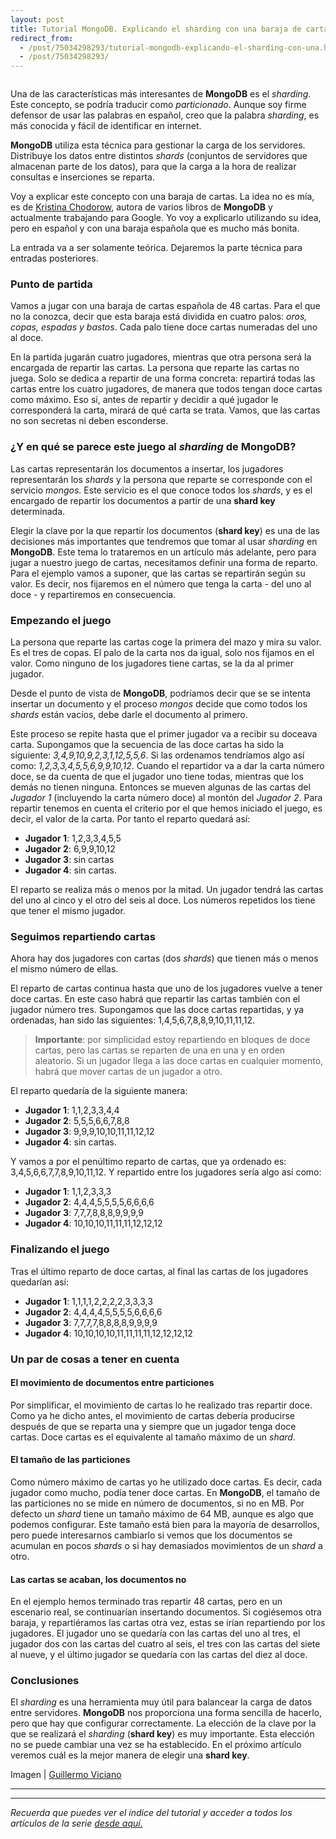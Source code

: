 ```yaml
---
layout: post
title: Tutorial MongoDB. Explicando el sharding con una baraja de cartas
redirect_from:
  - /post/75034298293/tutorial-mongodb-explicando-el-sharding-con-una.html
  - /post/75034298293/
---
```



<p><img src="http://31.media.tumblr.com/a3646f5efc4bb551d1005763127cd175/tumblr_inline_n04sjcGiLB1sno6e9.jpg" alt=""/></p>

<p>Una de las características más interesantes de <strong>MongoDB</strong> es el <em>sharding</em>. Este concepto, se podría traducir como <em>particionado</em>. Aunque soy firme defensor de usar las palabras en español, creo que la palabra <em>sharding</em>, es más conocida y fácil de identificar en internet.</p>

<p><strong>MongoDB</strong> utiliza esta técnica para gestionar la carga de los servidores. Distribuye los datos entre distintos <em>shards</em> (conjuntos de servidores que almacenan parte de los datos), para que la carga a la hora de realizar consultas e inserciones se reparta.</p>

<p>Voy a explicar este concepto con una baraja de cartas. La idea no es mía, es de <a href="http://www.kchodorow.com/blog/2011/01/04/how-to-choose-a-shard-key-the-card-game/">Kristina Chodorow</a>, autora de varios libros de <strong>MongoDB</strong> y actualmente trabajando para Google. Yo voy a explicarlo utilizando su idea, pero en español y con una baraja española que es mucho más bonita.</p>

<p>La entrada va a ser solamente teórica. Dejaremos la parte técnica para entradas posteriores.</p>

<h3>Punto de partida</h3>

<p>Vamos a jugar con una baraja de cartas española de 48 cartas. Para el que no la conozca, decir que esta baraja está dividida en cuatro palos: <em>oros, copas, espadas y bastos</em>. Cada palo tiene doce cartas numeradas del uno al doce.</p>

<p>En la partida jugarán cuatro jugadores, mientras que otra persona será la encargada de repartir las cartas. La persona que reparte las cartas no juega. Solo se dedica a repartir de una forma concreta: repartirá todas las cartas entre los cuatro jugadores, de manera que todos tengan doce cartas como máximo. Eso sí, antes de repartir y decidir a qué jugador le corresponderá la carta, mirará de qué carta se trata. Vamos, que las cartas no son secretas ni deben esconderse.</p>

<h3>¿Y en qué se parece este juego al <em>sharding</em> de <strong>MongoDB</strong>?</h3>

<p>Las cartas representarán los documentos a insertar, los jugadores representarán los <em>shards</em> y la persona que reparte se corresponde con el servicio <em>mongos</em>. Este servicio es el que conoce todos los <em>shards</em>, y es el encargado de repartir los documentos a partir de una <strong>shard key</strong> determinada.</p>

<p>Elegir la clave por la que repartir los documentos (<strong>shard key</strong>) es una de las decisiones más importantes que tendremos que tomar al usar <em>sharding</em> en <strong>MongoDB</strong>. Este tema lo trataremos en un artículo más adelante, pero para jugar a nuestro juego de cartas, necesitamos definir una forma de reparto. Para el ejemplo vamos a suponer, que las cartas se repartirán según su valor. Es decir, nos fijaremos en el número que tenga la carta - del uno al doce - y repartiremos en consecuencia.</p>

<h3>Empezando el juego</h3>

<p>La persona que reparte las cartas coge la primera del mazo y mira su valor. Es el tres de copas. El palo de la carta nos da igual, solo nos fijamos en el valor. Como ninguno de los jugadores tiene cartas, se la da al primer jugador.</p>

<p>Desde el punto de vista de <strong>MongoDB</strong>,  podríamos decir que se se intenta insertar un documento y el proceso <em>mongos</em> decide que como todos los <em>shards</em> están vacíos, debe darle el documento al primero.</p>

<p>Este proceso se repite hasta que el primer jugador va a recibir su doceava carta. Supongamos que la secuencia de las doce cartas ha sido la siguiente: <em>3,4,9,10,9,2,3,1,12,5,5,6</em>. Si las ordenamos tendríamos algo así como: <em>1,2,3,3,4,5,5,6,9,9,10,12</em>. Cuando el repartidor va a dar la carta número doce, se da cuenta de que el jugador uno tiene todas, mientras que los demás no tienen ninguna. Entonces se mueven algunas de las cartas del <em>Jugador 1</em> (incluyendo la carta número doce) al montón del <em>Jugador 2</em>. Para repartir tenemos en cuenta el criterio por el que hemos iniciado el juego, es decir, el valor de la carta. Por tanto el reparto quedará así:</p>

<ul><li><strong>Jugador 1</strong>: 1,2,3,3,4,5,5</li>
<li><strong>Jugador 2</strong>: 6,9,9,10,12</li>
<li><strong>Jugador 3</strong>: sin cartas</li>
<li><strong>Jugador 4</strong>: sin cartas.</li>
</ul><p>El reparto se realiza más o menos por la mitad. Un jugador tendrá las cartas del uno al cinco y el otro del seis al doce. Los números repetidos los tiene que tener el mismo jugador.</p>

<h3>Seguimos repartiendo cartas</h3>

<p>Ahora hay dos jugadores con cartas (dos <em>shards</em>) que tienen más o menos el mismo número de ellas.</p>

<p>El reparto de cartas continua hasta que uno de los jugadores vuelve a tener doce cartas. En este caso habrá que repartir las cartas también con el jugador número tres. Supongamos que las doce cartas repartidas, y ya ordenadas, han sido las siguientes: 1,4,5,6,7,8,8,9,10,11,11,12.</p>

<blockquote>
  <p><strong>Importante</strong>: por simplicidad estoy repartiendo en bloques de doce cartas, pero las cartas se reparten de una en una y en orden aleatorio. Si un jugador llega a las doce cartas en cualquier momento, habrá que mover cartas de un jugador a otro.</p>
</blockquote>

<p>El reparto quedaría de la siguiente manera:</p>

<ul><li><strong>Jugador 1</strong>: 1,1,2,3,3,4,4</li>
<li><strong>Jugador 2</strong>: 5,5,5,6,6,7,8,8</li>
<li><strong>Jugador 3</strong>: 9,9,9,10,10,11,11,12,12</li>
<li><strong>Jugador 4</strong>: sin cartas.</li>
</ul><p>Y vamos a por el penúltimo reparto de cartas, que ya ordenado es: 3,4,5,6,6,7,7,8,9,10,11,12. Y repartido entre los jugadores sería algo así como:</p>

<ul><li><strong>Jugador 1</strong>: 1,1,2,3,3,3</li>
<li><strong>Jugador 2</strong>: 4,4,4,5,5,5,5,6,6,6,6</li>
<li><strong>Jugador 3</strong>: 7,7,7,8,8,8,9,9,9,9</li>
<li><strong>Jugador 4</strong>: 10,10,10,11,11,11,12,12,12</li>
</ul><h3>Finalizando el juego</h3>

<p>Tras el último reparto de doce cartas, al final las cartas de los jugadores quedarían así:</p>

<ul><li><strong>Jugador 1</strong>: 1,1,1,1,2,2,2,2,3,3,3,3</li>
<li><strong>Jugador 2</strong>: 4,4,4,4,5,5,5,5,6,6,6,6</li>
<li><strong>Jugador 3</strong>: 7,7,7,7,8,8,8,8,9,9,9,9</li>
<li><strong>Jugador 4</strong>: 10,10,10,10,11,11,11,11,12,12,12,12</li>
</ul><h3>Un par de cosas a tener en cuenta</h3>

<h4>El movimiento de documentos entre particiones</h4>

<p>Por simplificar, el movimiento de cartas lo he realizado tras repartir doce. Como ya he dicho antes, el movimiento de cartas debería producirse después de que se reparta una y siempre que un jugador tenga doce cartas. Doce cartas es el equivalente al tamaño máximo de un <em>shard</em>.</p>

<h4>El tamaño de las particiones</h4>

<p>Como número máximo de cartas yo he utilizado doce cartas. Es decir, cada jugador como mucho, podía tener doce cartas. En <strong>MongoDB</strong>, el tamaño de las particiones no se mide en número de documentos, si no en MB. Por defecto un <em>shard</em> tiene un tamaño máximo de 64 MB, aunque es algo que podemos configurar. Este tamaño está bien para la mayoría de desarrollos, pero puede interesarnos cambiarlo si vemos que los documentos se acumulan en pocos <em>shards</em> o si hay demasiados movimientos de un <em>shard</em> a otro.</p>

<h4>Las cartas se acaban, los documentos no</h4>

<p>En el ejemplo hemos terminado tras repartir 48 cartas, pero en un escenario real, se continuarían insertando documentos.  Si cogiésemos otra baraja, y repartiéramos las cartas otra vez, estas se irían repartiendo por los jugadores. El jugador uno se quedaría con las cartas del uno al tres, el jugador dos con las cartas del cuatro al seis, el tres con las cartas del siete al nueve, y el último jugador se quedaría con las cartas del diez al doce.</p>

<h3>Conclusiones</h3>

<p>El <em>sharding</em> es una herramienta muy útil para balancear la carga de datos entre servidores. <strong>MongoDB</strong> nos proporciona una forma sencilla de hacerlo, pero que hay que configurar correctamente. La elección de la clave por la que se realizará el <em>sharding</em> (<strong>shard key</strong>) es muy importante. Esta elección no se puede cambiar una vez se ha establecido. En el próximo artículo veremos cuál es la mejor manera de elegir una <strong>shard key</strong>.</p>

<p>Imagen | <a href="http://www.flickr.com/photos/16435172@N05/3543021627/in/photolist-6p5UTM-6QJjJ8-6QJjP6-6QNoxm-6SvA7H-6U2hrz-71xyuT-7bwxNv-7dLd5z-7f2oJo-7gCGUJ-7iFNHR-7kANZs-7x3xZs-9PvAmW-foEJpd-dxK6PA-8FsFzV-8FsFxP-8FsFuX-8MGdGK-j6bcMh-7DirQm-8N1gZp-81aRGf-azzWZS-9XpnKq-9XEpKS-7HCQz6-abNYLb-98nQue-7UMxTR-8FsFyX-7M5r9P-9FUeyV-aBmBVA-82Y9pE-7Z6mug-9XBwvz-9XpnRh-eWXvQw-8kYWWk-egKFMy-8Nc38b-99xnop-bH29cz-8vDMEM-8PXwUh-adSeyj-8QeUJN-bSC5Ap">Guillermo Viciano</a></p>

* * * * *

* * * * *

*Recuerda que puedes ver el índice del tutorial y acceder a todos los
artículos de la serie [desde aquí.](http://charlascylon.com/tutorialmongo)*